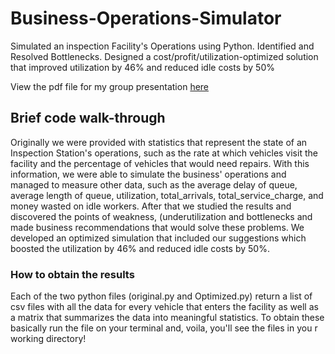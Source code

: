 # Business-Operations-Simulator
Simulated an inspection Facility's Operations using Python. Identified and Resolved Bottlenecks. Designed a cost/profit/utilization-optimized solution that improved utilization by 46% and reduced idle costs by 50%

View the pdf file for my group presentation <a href="PowerPoint Slides (Simulation project).pdf" target="_blank">here</a>

## Brief code walk-through
Originally we were provided with statistics that represent the state of an Inspection Station's operations, such as the rate at which vehicles visit the facility and the percentage of vehicles that would need repairs. 
With this information, we were able to simulate the business' operations and managed to measure other data, such as the average delay of queue, average length of queue, utilization, total_arrivals, total_service_charge, and money wasted on idle workers.
After that we studied the results and discovered the points of weakness, (underutilization and bottlenecks and made business recommendations that would solve these problems.
We developed an optimized simulation that included our suggestions which boosted the utilization by 46% and reduced idle costs by 50%.

### How to obtain the results
Each of the two python files (original.py and Optimized.py) return a list of csv files with all the data for every vehicle that enters the facility as well as a matrix that summarizes the data into meaningful statistics. To obtain these basically run the file on your terminal and, voila, you'll see the files in you r working directory!

